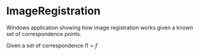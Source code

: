 # ImageRegistration
Windows application showing how image registration works given a known set of correspondence points.

Given a set of correspondence $I1 = f$

